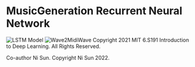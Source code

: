 # MusicGeneration Recurrent Neural Network
![LSTM Model](https://miro.medium.com/max/1400/0*Rr5svfAHAwO6NEUB.png)
![Wave2MidiWave](https://benanne.github.io/images/wave2midi2wave.png)
Copyright 2021 MIT 6.S191 Introduction to Deep Learning. All Rights Reserved. 

Co-author Ni Sun. Copyright Ni Sun 2022. 

